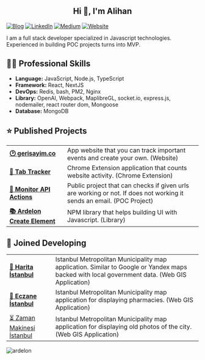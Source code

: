 <h2 align="center">Hi 👋, I'm Alihan</h2>


[ ![Blog](https://img.shields.io/badge/Blog-CC5500?style=for-the-badge&logo=&logoColor=white)](https://100times.blog/) [ ![LinkedIn](https://img.shields.io/badge/LinkedIn-4682B4?style=for-the-badge&logo=linkedin&logoColor=white)](https://www.linkedin.com/in/alihankeskin/) [![Medium](https://img.shields.io/badge/Medium-555555?style=for-the-badge&logo=medium&logoColor=white)](https://medium.com/@akeskinw)
[![Website](https://img.shields.io/badge/Website-CC5500?style=for-the-badge&logo=&logoColor=white)](https://www.hexaapps.net/alihan)


I am a full stack developer specialized in Javascript technologies. Experienced in building POC projects turns into MVP.

## 👨‍💻 Professional Skills

-  **Language:**  JavaScript, Node.js, TypeScript
-  **Framework:** React, NextJS
-  **DevOps:**   Redis, bash, PM2, Nginx
-  **Library:** OpenAI, Webpack, MaplibreGL, socket.io, express.js, nodemailer, react router dom, Mongoose
-  **Database:** MongoDB


## ⭐ Published Projects

<table>
  <tbody>
    <tr>
      <td><a href="https://gerisayim.co/"><b>🕑 gerisayim.co</b></a></td>
      <td>App website that you can track important events and create your own. (Website)</td>
    </tr>
      <tr>
      <td><a href="https://chromewebstore.google.com/detail/tab-tracker/effjhkgfakdenmlpfeadfcdofghpffki?hl=tr"><b>🤖 Tab Tracker</b></a></td>
      <td>Chrome Extension application that counts website activity. (Chrome Extension)</td>
    </tr>
     <tr>
      <td><a href="https://github.com/Ardelon/monitor-api-actions"><b>🔢 Monitor API Actions</b></a></td>
      <td>Public project that can checks if given urls are working or not. If does not working it sends an email. (POC Project)</td>
    </tr>
      <tr>
      <td><a href="https://www.npmjs.com/package/ardelon-create-element"><b>📚 Ardelon Create Element</b></a></td>
      <td>NPM library that helps building UI with Javascript. (Library)</td>
    </tr>
  </tbody>
</table>

## 💪 Joined Developing

<table>
  <tbody>
    <tr>
      <td><a href="https://harita.istanbul"><b>🚀 Harita İstanbul</b></a></td>
      <td>Istanbul Metropolitan Municipality map application. Similar to Google or Yandex maps backed with local government data. (Web GIS Application)</td>
    </tr>
      <tr>
      <td><a href="https://eczane.ibb.istanbul/)"><b>💊 Eczane İstanbul</b></a></td>
      <td>Istanbul Metropolitan Municipality map application for displaying pharmacies. (Web GIS Application)</td>
    </tr>
     <tr>
      <td><a href="https://zamanmakinesi.ibb.gov.tr/">⏳ Zaman Makinesi İstanbul</b></a></td>
      <td>Istanbul Metropolitan Municipality map application for displaying old photos of the city.(Web GIS Application)</td>
    </tr>
  </tbody>
</table>

<p align="left"> <img src="https://komarev.com/ghpvc/?username=ardelon&label=Profile%20views&color=0e75b6&style=flat" alt="ardelon" /> </p
